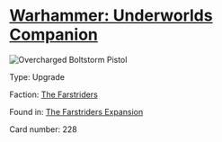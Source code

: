 # [Warhammer: Underworlds Companion](https://guidokessels.github.io/wh-underworlds)

  

![Overcharged Boltstorm Pistol](https://warhammerunderworlds.com/wp-content/uploads/sites/6/2018/03/228_ENG.png)



Type: Upgrade

Faction: [The Farstriders](https://guidokessels.github.io/wh-underworlds/factions/the-farstriders.md)

Found in: [The Farstriders Expansion](https://guidokessels.github.io/wh-underworlds/locations/the-farstriders-expansion.md)

Card number: 228
